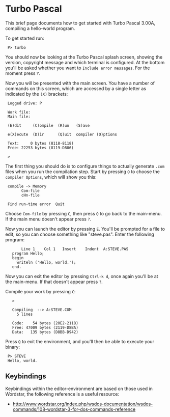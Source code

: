 # Turbo Pascal

This brief page documents how to get started with Turbo Pascal 3.00A, compiling a hello-world program.

To get started run:

     P> turbo

You should now be looking at the Turbo Pascal splash screen, showing the version, copyright message and which terminal is configured. At the bottom you'll be asked whether you want to `Include error messages`. For the moment press `Y`.

Now you will be presented with the main screen. You have a number of commands on this screen, which are accessed by a single letter as indicated by the `(X)` brackets:

     Logged drive: P

     Work file:
     Main file:

     (E)dit     (C)ompile  (R)un   (S)ave

     e(X)ecute  (D)ir      (Q)uit  compiler (O)ptions

     Text:     0 bytes (8118-8118)
     Free: 22253 bytes (8119-D806)

     >

The first thing you should do is to configure things to actually generate `.com` files when you run the compilation step.  Start by pressing `O` to choose the `compiler Options`, which will show you this:

     compile -> Memory
           Com-file
           cHn-file

     Find run-time error  Quit

Choose `Com-file` by pressing `C`, then press `Q` to go back to the main-menu.  If the main menu doesn't appear press `?`.

Now you can launch the editor by pressing `E`.  You'll be prompted for a file to edit, so you can choose something like "steve.pas".  Enter the following program:


           Line 1    Col 1   Insert    Indent  A:STEVE.PAS
       program Hello;
       begin
         writeln ('Hello, world.');
       end.

Now you can exit the editor by pressing `Ctrl-k d`, once again you'll be at the main-menu.  If that doesn't appear press `?`.

Compile your work by pressing `C`:

       >

       Compiling  --> A:STEVE.COM
         5 lines

       Code:    54 bytes (20E2-2118)
       Free: 47009 bytes (2119-D8BA)
       Data:   135 bytes (D8BB-D942)


Press `Q` to exit the environment, and you'll then be able to execute your binary:

     P> STEVE
     Hello, world.


## Keybindings

Keybindings within the editor-environment are based on those used in Wordstar, the following reference is a useful resource:

* http://www.wordstar.org/index.php/wsdos-documentation/wsdos-commands/108-wordstar-3-for-dos-commands-reference
